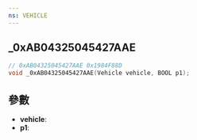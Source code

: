 ```yaml
---
ns: VEHICLE
---
```

## _0xAB04325045427AAE

```c
// 0xAB04325045427AAE 0x1984F88D
void _0xAB04325045427AAE(Vehicle vehicle, BOOL p1);
```


## 參數
* **vehicle**: 
* **p1**: 


